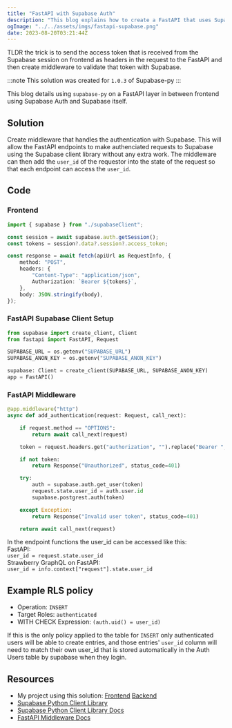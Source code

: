 ```yaml
---
title: "FastAPI with Supabase Auth"
description: "This blog explains how to create a FastAPI that uses Supabase Auth and allows for RLS"
ogImage: "../../assets/imgs/fastapi-supabase.png"
date: 2023-08-20T03:21:44Z
---
```



TLDR the trick is to send the access token that is received from the Supabase session on frontend as headers in the request to the FastAPI and then create middleware to validate that token with Supabase.

:::note
This solution was created for `1.0.3` of Supabase-py
:::
<p></p>

This blog details using `supabase-py` on a FastAPI layer in between frontend using Supabase Auth and Supabase itself.

## Solution

Create middleware that handles the authentication with Supabase. This will allow the FastAPI endpoints to make authenciated requests to Supabase using the Supabase client library without any extra work. The middleware can then add the `user_id` of the requestor into the state of the request so that each endpoint can access the `user_id`.

## Code

### Frontend

```typescript
import { supabase } from "./supabaseClient";

const session = await supabase.auth.getSession();
const tokens = session?.data?.session?.access_token;

const response = await fetch(apiUrl as RequestInfo, {
	method: "POST",
	headers: {
		"Content-Type": "application/json",
		Authorization: `Bearer ${tokens}`,
	},
	body: JSON.stringify(body),
});
```

### FastAPI Supabase Client Setup

```py
from supabase import create_client, Client
from fastapi import FastAPI, Request

SUPABASE_URL = os.getenv("SUPABASE_URL")
SUPABASE_ANON_KEY = os.getenv("SUPABASE_ANON_KEY")

supabase: Client = create_client(SUPABASE_URL, SUPABASE_ANON_KEY)
app = FastAPI()
```

### FastAPI Middleware

```py
@app.middleware("http")
async def add_authentication(request: Request, call_next):

    if request.method == "OPTIONS":
        return await call_next(request)

    token = request.headers.get("authorization", "").replace("Bearer ", "")

    if not token:
        return Response("Unauthorized", status_code=401)

    try:
        auth = supabase.auth.get_user(token)
        request.state.user_id = auth.user.id
        supabase.postgrest.auth(token)

    except Exception:
        return Response("Invalid user token", status_code=401)

    return await call_next(request)
```

In the endpoint functions the user_id can be accessed like this: <br />
FastAPI: <br />
`user_id = request.state.user_id` <br />
Strawberry GraphQL on FastAPI: <br />
`user_id = info.context["request"].state.user_id`

## Example RLS policy

- Operation: `INSERT`
- Target Roles: `authenticated`
- WITH CHECK Expression: `(auth.uid() = user_id)`

If this is the only policy applied to the table for `INSERT` only authenticated users will be able to create entries, and those entries' `user_id` column will need to match their own user_id that is stored automatically in the Auth Users table by supabase when they login.

## Resources

- My project using this solution: [Frontend](https://github.com/OliverSpeir/business-card-frontend) [Backend](https://github.com/OliverSpeir/business-card-fastapi)
- [Supabase Python Client Library](https://github.com/supabase-community/supabase-py)
- [Supabase Python Client Library Docs](https://supabase.com/docs/reference/python/initializing)
- [FastAPI Middleware Docs](https://fastapi.tiangolo.com/tutorial/middleware/)
